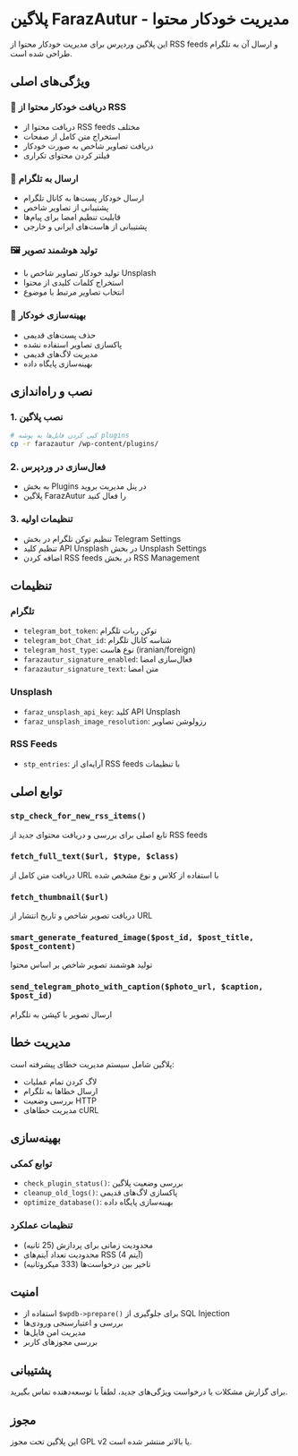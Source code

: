 # پلاگین FarazAutur - مدیریت خودکار محتوا

این پلاگین وردپرس برای مدیریت خودکار محتوا از RSS feeds و ارسال آن به تلگرام طراحی شده است.

## ویژگی‌های اصلی

### 🔄 دریافت خودکار محتوا از RSS
- دریافت محتوا از RSS feeds مختلف
- استخراج متن کامل از صفحات
- دریافت تصاویر شاخص به صورت خودکار
- فیلتر کردن محتوای تکراری

### 📱 ارسال به تلگرام
- ارسال خودکار پست‌ها به کانال تلگرام
- پشتیبانی از تصاویر شاخص
- قابلیت تنظیم امضا برای پیام‌ها
- پشتیبانی از هاست‌های ایرانی و خارجی

### 🖼️ تولید هوشمند تصویر
- تولید خودکار تصاویر شاخص با Unsplash
- استخراج کلمات کلیدی از محتوا
- انتخاب تصاویر مرتبط با موضوع

### 🧹 بهینه‌سازی خودکار
- حذف پست‌های قدیمی
- پاکسازی تصاویر استفاده نشده
- مدیریت لاگ‌های قدیمی
- بهینه‌سازی پایگاه داده

## نصب و راه‌اندازی

### 1. نصب پلاگین
```bash
# کپی کردن فایل‌ها به پوشه plugins
cp -r farazautur /wp-content/plugins/
```

### 2. فعال‌سازی در وردپرس
- به بخش Plugins در پنل مدیریت بروید
- پلاگین FarazAutur را فعال کنید

### 3. تنظیمات اولیه
- تنظیم توکن تلگرام در بخش Telegram Settings
- تنظیم کلید API Unsplash در بخش Unsplash Settings
- اضافه کردن RSS feeds در بخش RSS Management

## تنظیمات

### تلگرام
- `telegram_bot_token`: توکن ربات تلگرام
- `telegram_bot_Chat_id`: شناسه کانال تلگرام
- `telegram_host_type`: نوع هاست (iranian/foreign)
- `farazautur_signature_enabled`: فعال‌سازی امضا
- `farazautur_signature_text`: متن امضا

### Unsplash
- `faraz_unsplash_api_key`: کلید API Unsplash
- `faraz_unsplash_image_resolution`: رزولوشن تصاویر

### RSS Feeds
- `stp_entries`: آرایه‌ای از RSS feeds با تنظیمات

## توابع اصلی

### `stp_check_for_new_rss_items()`
تابع اصلی برای بررسی و دریافت محتوای جدید از RSS feeds

### `fetch_full_text($url, $type, $class)`
دریافت متن کامل از URL با استفاده از کلاس و نوع مشخص شده

### `fetch_thumbnail($url)`
دریافت تصویر شاخص و تاریخ انتشار از URL

### `smart_generate_featured_image($post_id, $post_title, $post_content)`
تولید هوشمند تصویر شاخص بر اساس محتوا

### `send_telegram_photo_with_caption($photo_url, $caption, $post_id)`
ارسال تصویر با کپشن به تلگرام

## مدیریت خطا

پلاگین شامل سیستم مدیریت خطای پیشرفته است:
- لاگ کردن تمام عملیات
- ارسال خطاها به تلگرام
- بررسی وضعیت HTTP
- مدیریت خطاهای cURL

## بهینه‌سازی

### توابع کمکی
- `check_plugin_status()`: بررسی وضعیت پلاگین
- `cleanup_old_logs()`: پاکسازی لاگ‌های قدیمی
- `optimize_database()`: بهینه‌سازی پایگاه داده

### تنظیمات عملکرد
- محدودیت زمانی برای پردازش (25 ثانیه)
- محدودیت تعداد آیتم‌های RSS (4 آیتم)
- تاخیر بین درخواست‌ها (333 میکروثانیه)

## امنیت

- استفاده از `$wpdb->prepare()` برای جلوگیری از SQL Injection
- بررسی و اعتبارسنجی ورودی‌ها
- مدیریت امن فایل‌ها
- بررسی مجوزهای کاربر

## پشتیبانی

برای گزارش مشکلات یا درخواست ویژگی‌های جدید، لطفاً با توسعه‌دهنده تماس بگیرید.

## مجوز

این پلاگین تحت مجوز GPL v2 یا بالاتر منتشر شده است. 